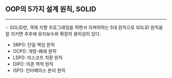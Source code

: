 ## OOP의 5가지 설계 원칙, SOLID

---

💡 SOLID란, 객체 지향 프로그래밍을 하면서 지켜야하는 5대 원칙으로 SOLID 원칙을 잘 지키면 추후에 유지보수와 확장의 용이성이 있다.
- SRP(): 단일 책임 원칙
- OCP(): 개방-폐쇄 원칙
- LSP(): 리스코프 치환 원칙
- DIP(): 의존 역적 원칙
- ISP(): 인터페이스 분리 원칙


